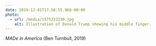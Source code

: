 ```yaml
---
date: 2019-12-01T17:58:55.968-00:00
photo:
  - url: /media/1575223130.jpg
    alt: Illustration of Donald Trump showing his middle finger.
---
```

<cite>MADe in America</cite> (Ben Turnbull, 2019)
